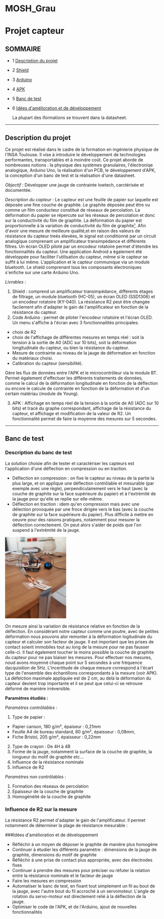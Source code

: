 # MOSH_Grau
# Projet capteur

## SOMMAIRE 
* 1 [Description du projet](#description)
* 2 [Shield](#paragraph2)
* 3 [Arduino](#paragraph3)
* 4 [APK](#paragraph4)  
* 5 [Banc de test](#paragraph5)
* 6 [Idées d'amélioration et de développement](#paragraph6)
   
   
   La plupart des iformations se trouvent dans la datasheet.

--------- 
## Description du projet <a name="description"></a>

Ce projet est réalisé dans le cadre de la formation en ingénierie physique de l'INSA Toulouse. Il vise à introduire le développement de technologies performantes, transportables et à moindre coût. 
Ce projet aborde de nombreuses notions : la physique des systèmes granulaires, l'électroniqe analogique, Arduino Uno, la réalisation d'un PCB, le développement d'APK, la conception d'un banc de test et la réalisation d'une datasheet.

*Objectif* : Développer une jauge de contrainte lowtech, carctérisée et documentée. 

*Description du capteur* : Le capteur est une feuille de papier sur laquelle est déposée une fine couche de graphite. Le graphite déposée peut être vu comme un film conducteur constitué de réseaux de percolation. La déformation du papier se répercute sur les réseaux de percolation et donc sur la conductivité du film de graphite. La déformation du papier est proportionnelle à la variation de conductivité du film de graphite[¹]. Afin d'avoir une mesure de meilleure qualité,et en raison des valeurs de résistance du capteur treès élevées, le signal est conditionné par un circuit analogique comprenant un amplificateur transimpédance et différents filtres. Un écran OLED piloté par un encodeur rotatoire permet d'étendre les fonctionnalités du capteur. Une application Android a également été développée pour faciliter l'utilisation du capteur, même si le capteur se suffit à lui même. L'application et le capteur communique via un module bluetooth. Le shield comprenant tous les composants électroniques s'enfiche sur une carte Arduino Uno.


*Livrables* : 

1. Shield : comprend un amplificateur transimpédance, différents étages de filtrage, un module bluetooth (HC-05), un écran OLED (SSD1306) et un encodeur rotatoire (KY-040). La résistance R2 peut être changée facilement afin d'adapter le gain de l'amplificateur en fonction de la résistance du capteur. 
2. Code Arduino : permet de piloter l'encodeur rotatoire et l'écran OLED. Un menu s'affiche à l'écran avec 3 fonctionnailités principales:
- choix de R2
- choix de l'affichage de différentes mesures en temps réel : soit la tension à la sortie de A0 (ADC sur 10 bits), soit la déformation longitudinale du capteur, ou bien la résistance du capteur. 
- Mesure de contrainte au niveau de la jauge de déformation en fonction du matériaux choisi.
- Calibration du capteur (sensibilité).

Gère les flux de données entre l'APK et le microcontrôleur via le module BT. Permet également d'effectuer les différents traitements de données, comme le calcul de la déformation longitudinale en fonction de la déflection ou encore le calcule de contrainte en fonction de la déformation et d'un certain matériau (module de Young). 

3. APK : Affichage en temps réel  de la tension à la sortie de A0 (ADC sur 10 bits) et tracé du graphe correspondant, affichage de la résistance du capteur, et affichage et modification de la valeur de R2. Un fonctionnalité permet de faire la moyenne des mesures sur 5 secondes. 




[¹]: https://www.nature.com/articles/srep03812



--------- 
## Banc de test <a name="paragraph5"></a>

### Description du banc de test ###


La solution choisie afin de tester et caractériser les capteurs est l'application d'une déflection en compression ou en traction. 

- Déflection en compression : on fixe le capteur au niveau de la partie la plus large, et on applique une déflection contrôlable et mesurable (par exemple avec une règle), perpendiculairement vers le haut (avec la couche de graphite sur la face supérieure du papier) et à l'extrèmité de la jauge pour qu'elle se replie sur elle-même. 
- Déflection en traction : idem qu'en compression mais avec une délection provoquée par une froce dirigée vers le bas (avec la couche de graphite sur la face supérieure du papier). Plus difficile à mettre en oeuvre pour des raisons pratiques, notamment pour mesurer la déflection correctement. On peut alors s'aider de poids que l'on suspend à l'extrémité de la jauge. 

 <img src=https://github.com/MOSH-Insa-Toulouse/MOSH_Grau/blob/main/images/photo_banc.jpg width="200">
 
 On mesure ainsi la variation de résistance relative en fonction de la déflection. En considérant notre capteur comme une poutre, avec de petites déformation nous pouvons alor remonter à la déformation logitudinale du capteur et calculer son facteur de jauge. Il est important que les prises de contact soient immobiles tout au long de la mesure pour ne pas fausser celle-ci. 
 Il faut également toucher le moins possible la couche de graphite du capteur pour ne pas biaiser les mesures.
 Pour effectuer nos mesures, noud avons moyenné chaque point sur 5 secondes à une fréquence dacquisition de 5Hz. L'incertitude de chaque mesure correspond à l'écart type de l'ensemble des échantillons correspondants à la mesure (voir APK).
 La défelction maximale appliquée est de 2 cm, au delà la déformation du capteur devient trop importante et il se peut que celui-ci se retrouve déformé de manière irréversible. 
 
 

 
  

**Paramètres étudiés :**

*Paramètres contrôlables :*

1. Type de papier : 
- Papier canson, 180 g/m², épaiseur : 0,21mm
- Feuille A4 de bureau standard, 80 g/m², épaisseur : 0,08mm,
- Fiche Bristol, 205 g/m², épaisseur : 0,22mm

2. Type de crayon : De 4H à 4B
3. Forme de la jauge, notamment la surface de la couche de graphite, la longueur du motif de graphite etc... 
4. Influence de la résistance nominale
5. Influence de R2

*Paramètres non contrôlables :*

1. Formation des réseaux de percolation
2. Epaisseur de la couche de graphite
3. Homogénéité de la couche de graphite

### Influence de R2 sur la mesure ###

La résistance R2 permet d'adapter le gain de l'amplificateur. Il permet notamment de déterminer la plage de résistance mesurable : 




###Idées d'amélioration et de développement <a name="paragraph6"></a>


- Réfléchir à un moyen de déposer le graphite de manière plus homogène
- Continuer à étudier les différents paramètre : dimensions de la jauge de graphite, dimensions du motif de graphite
- Réfléchir à une prise de contact plus appropriée, avec des électrodes fixes
- Continuer à prendre des mesures pour préciser ou réfuter la relation entre la résistance nominale et le facteur de jauge
- Faire les mesures en compression
- Automatiser le banc de test, en fixant tout simplement un fil au bout de la jauge, avec l'autre bout du fil accroché à un servomoteur. L'angle de rotation du servo-moteur est directement relié à la déflection de la jauge. 
- Optimiser le code de l'APK, et de l'Arduino, ajout de nouvelles fonctionnalités






